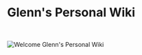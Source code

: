 # Glenn's Personal Wiki

<br>

![Welcome Glenn's Personal Wiki](assets/logo.png "Welcome Glenn's Personal Wiki！")  
